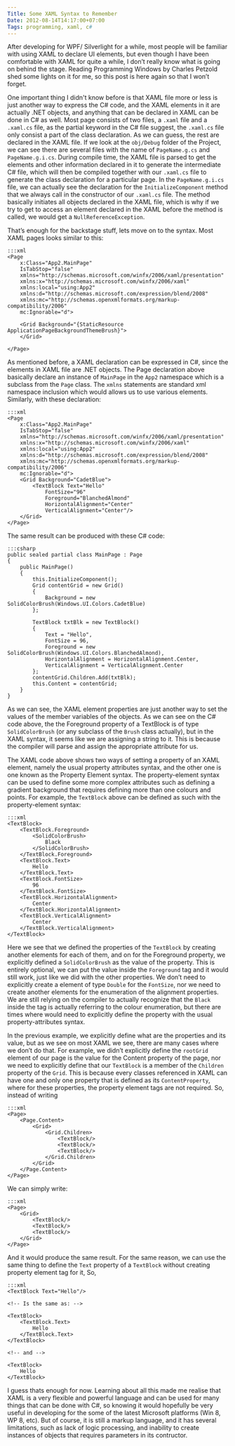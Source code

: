 ```yaml
---
Title: Some XAML Syntax to Remember
Date: 2012-08-14T14:17:00+07:00
Tags: programming, xaml, c#
---
```


After developing for WPF/ Silverlight for a while, most people will be
familiar with using XAML to declare UI elements, but even though I have
been comfortable with XAML for quite a while, I don’t really know what
is going on behind the stage. Reading Programming Windows by Charles
Petzold shed some lights on it for me, so this post is here again so
that I won’t forget.

One important thing I didn't know before is that XAML file more or less is just
another way to express the C# code, and the XAML elements in it are
actually .NET objects, and anything that can be declared in XAML can be
done in C# as well. Most page consists of two files, a `.xaml` file and a
`.xaml.cs` file, as the partial keyword in the C# file suggest, the
`.xaml.cs` file only consist a part of the class declaration. As we can
guess, the rest are declared in the XAML file. If we look at the
`obj/Debug` folder of the Project, we can see there are several files with
the name of `PageName.g.cs` and `PageName.g.i.cs`. During compile time, the
XAML file is parsed to get the elements and other information declared
in it to generate the intermediate C# file, which will then be compiled
together with our `.xaml.cs` file to generate the class declaration for a
particular page. In the `PageName.g.i.cs` file, we can actually see the
declaration for the `InitializeComponent` method that we always call in
the constructor of our `.xaml.cs` file. The method basically initiates all
objects declared in the XAML file, which is why if we try to get to
access an element declared in the XAML before the method is called, we
would get a `NullReferenceException`.

That’s enough for the backstage stuff, lets move on to the syntax. Most
XAML pages looks similar to this:

    :::xml
    <Page
        x:Class="App2.MainPage"
        IsTabStop="false"
        xmlns="http://schemas.microsoft.com/winfx/2006/xaml/presentation"
        xmlns:x="http://schemas.microsoft.com/winfx/2006/xaml"
        xmlns:local="using:App2"
        xmlns:d="http://schemas.microsoft.com/expression/blend/2008"
        xmlns:mc="http://schemas.openxmlformats.org/markup-compatibility/2006"
        mc:Ignorable="d">

        <Grid Background="{StaticResource ApplicationPageBackgroundThemeBrush}">
        </Grid>

    </Page>

As mentioned before, a XAML declaration can be expressed in C#, since
the elements in XAML file are .NET objects. The Page declaration above
basically declare an instance of `MainPage` in the `App2` namespace which is
a subclass from the `Page` class. The `xmlns` statements are standard xml
namespace inclusion which would allows us to use various elements.
Similarly, with these declaration:

    :::xml
    <Page
        x:Class="App2.MainPage"
        IsTabStop="false"
        xmlns="http://schemas.microsoft.com/winfx/2006/xaml/presentation"
        xmlns:x="http://schemas.microsoft.com/winfx/2006/xaml"
        xmlns:local="using:App2"
        xmlns:d="http://schemas.microsoft.com/expression/blend/2008"
        xmlns:mc="http://schemas.openxmlformats.org/markup-compatibility/2006"
        mc:Ignorable="d">
        <Grid Background="CadetBlue">
            <TextBlock Text="Hello"
                FontSize="96"
                Foreground="BlanchedAlmond"
                HorizontalAlignment="Center"
                VerticalAlignment="Center"/>
        </Grid>
    </Page>

The same result can be produced with these C# code:

    :::csharp
    public sealed partial class MainPage : Page
    {
        public MainPage()
        {
            this.InitializeComponent();
            Grid contentGrid = new Grid()
            {
                Background = new SolidColorBrush(Windows.UI.Colors.CadetBlue)
            };

            TextBlock txtBlk = new TextBlock()
            {
                Text = "Hello",
                FontSize = 96,
                Foreground = new SolidColorBrush(Windows.UI.Colors.BlanchedAlmond),
                HorizontalAlignment = HorizontalAlignment.Center,
                VerticalAlignment = VerticalAlignment.Center
            };
            contentGrid.Children.Add(txtBlk);
            this.Content = contentGrid;
        }
    }

As we can see, the XAML element properties are just another way to set
the values of the member variables of the objects. As we can see on the
C# code above, the the Foreground property of a TextBlock is of type
`SolidColorBrush` (or any subclass of the `Brush` class actually), but in
the XAML syntax, it seems like we are assigning a string to it. This is
because the compiler will parse and assign the appropriate attribute for
us.

The XAML code above shows two ways of setting a property of an XAML
element, namely the usual property attributes syntax, and the other one
is one known as the Property Element syntax. The property-element syntax
can be used to define some more complex attributes such as defining a
gradient background that requires defining more than one colours and
points. For example, the `TextBlock` above can be defined as such with the
property-element syntax:

    :::xml
    <TextBlock>
        <TextBlock.Foreground>
            <SolidColorBrush>
                Black
            </SolidColorBrush>
        </TextBlock.Foreground>
        <TextBlock.Text>
            Hello
        </TextBlock.Text>
        <TextBlock.FontSize>
            96
        </TextBlock.FontSize>
        <TextBlock.HorizontalAlignment>
            Center
        </TextBlock.HorizontalAlignment>
        <TextBlock.VerticalAlignment>
            Center
        </TextBlock.VerticalAlignment>
    </TextBlock>

Here we see that we defined the properties of the `TextBlock` by creating
another elements for each of them, and on for the Foreground property,
we explicitly defined a `SolidColorBrush` as the value of the property.
This is entirely optional, we can put the value inside the `Foreground`
tag and it would still work, just like we did with the other properties.
We don’t need to explicitly create a element of type `Double` for the
`FontSize`, nor we need to create another elements for the enumeration of
the alignment properties. We are still relying on the compiler to
actually recognize that the `Black` inside the tag is actually referring
to the colour enumeration, but there are times where would need to
explicitly define the property with the usual property-attributes
syntax.

In the previous example, we explicitly define what are the properties
and its value, but as we see on most XAML we see, there are many cases
where we don’t do that. For example, we didn’t explicitly define the
`rootGrid` element of our page is the value for the Content property of
the page, nor we need to explicitly define that our `TextBlock` is a
member of the `Children` property of the `Grid`. This is because every
classes referenced in XAML can have one and only one property that is
defined as its `ContentProperty`, where for these properties, the property
element tags are not required. So, instead of writing

    :::xml
    <Page>
        <Page.Content>
            <Grid>
                <Grid.Children>
                    <TextBlock/>
                    <TextBlock/>
                    <TextBlock/>
                </Grid.Children>
            </Grid>
        </Page.Content>
    </Page>

We can simply write:

    :::xml
    <Page>
        <Grid>
            <TextBlock/>
            <TextBlock/>
            <TextBlock/>
        </Grid>
    </Page>

And it would produce the same result. For the same reason, we can use
the same thing to define the `Text` property of a `TextBlock` without
creating property element tag for it, So,

    :::xml
    <TextBlock Text="Hello"/>

    <!-- Is the same as: -->

    <TextBlock>
        <TextBlock.Text>
            Hello
        </TextBlock.Text>
    </TextBlock>

    <!-- and -->

    <TextBlock>
        Hello
    </TextBlock>


I guess thats enough for now. Learning about all this made me realise
that XAML is a very flexible and powerful language and can
be used for many things that can be done with C#, so knowing it would hopefully
be very useful in developing for the some of the latest Microsoft platforms (Win 8, WP 8, etc).
But of course, it is still a markup language, and it has several limitations,
such as lack of logic processing, and inability to create instances of objects that requires
parameters in its contructor.

